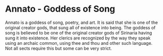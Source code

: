 # Annato - Goddess of Song

Annato is a goddess of song, poetry, and art. It is said that she is one of the original creator gods, that sung all of existence into being. The goddess of song is believed to be one of the original creator gods of Sirinaria having sung it into existence. Her clerics are recognized by the way they speak using an archaic common, using thee and thou and other such language. Not all sects require this but some can be very strict.